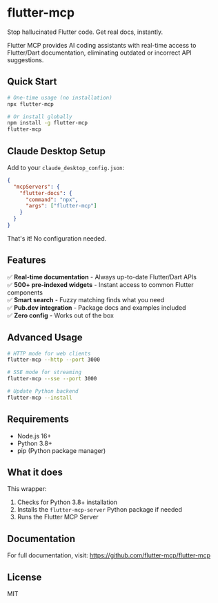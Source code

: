 # flutter-mcp

Stop hallucinated Flutter code. Get real docs, instantly.

Flutter MCP provides AI coding assistants with real-time access to Flutter/Dart documentation, eliminating outdated or incorrect API suggestions.

## Quick Start

```bash
# One-time usage (no installation)
npx flutter-mcp

# Or install globally
npm install -g flutter-mcp
flutter-mcp
```

## Claude Desktop Setup

Add to your `claude_desktop_config.json`:

```json
{
  "mcpServers": {
    "flutter-docs": {
      "command": "npx",
      "args": ["flutter-mcp"]
    }
  }
}
```

That's it! No configuration needed.

## Features

✅ **Real-time documentation** - Always up-to-date Flutter/Dart APIs  
✅ **500+ pre-indexed widgets** - Instant access to common Flutter components  
✅ **Smart search** - Fuzzy matching finds what you need  
✅ **Pub.dev integration** - Package docs and examples included  
✅ **Zero config** - Works out of the box  

## Advanced Usage

```bash
# HTTP mode for web clients
flutter-mcp --http --port 3000

# SSE mode for streaming
flutter-mcp --sse --port 3000

# Update Python backend
flutter-mcp --install
```

## Requirements

- Node.js 16+
- Python 3.8+
- pip (Python package manager)

## What it does

This wrapper:
1. Checks for Python 3.8+ installation
2. Installs the `flutter-mcp-server` Python package if needed
3. Runs the Flutter MCP Server

## Documentation

For full documentation, visit: https://github.com/flutter-mcp/flutter-mcp

## License

MIT